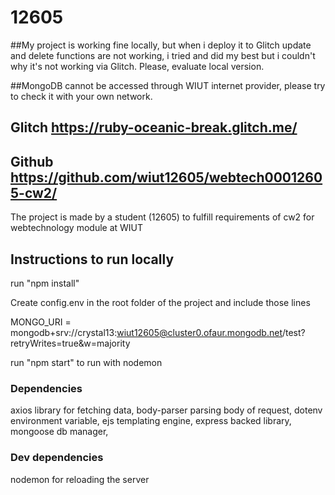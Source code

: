 # 12605

##My project is working fine locally, but when i deploy it to Glitch update and delete functions are not working, i tried and did my best but i couldn't why it's not working via Glitch. Please, evaluate local version. 

##MongoDB cannot be accessed through WIUT internet provider, please try to check it with your own network.

## Glitch https://ruby-oceanic-break.glitch.me/

## Github https://github.com/wiut12605/webtech00012605-cw2/

The project is made by a student (12605) to fulfill requirements of cw2 for webtechnology module at WIUT

## Instructions to run locally

run "npm install"

Create config.env in the root folder of the project and include those lines

MONGO_URI = mongodb+srv://crystal13:wiut12605@cluster0.ofaur.mongodb.net/test?retryWrites=true&w=majority

run "npm start" to run with nodemon

### Dependencies

axios library for fetching data,
body-parser parsing body of request,
dotenv environment variable,
ejs templating engine,
express backed library,
mongoose db manager,

### Dev dependencies

nodemon for reloading the server
